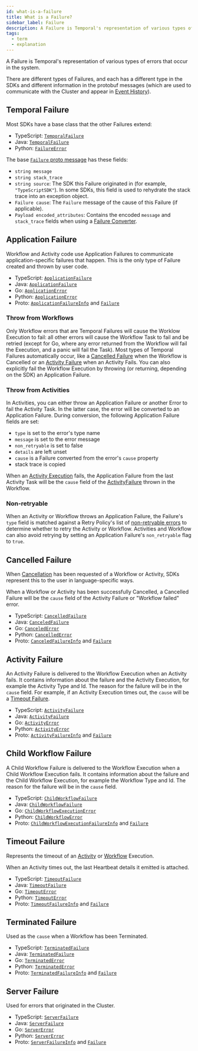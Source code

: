 ```yaml
---
id: what-is-a-failure
title: What is a Failure?
sidebar_label: Failure
description: A Failure is Temporal's representation of various types of errors that occur in the system.
tags:
  - term
  - explanation
---
```


A Failure is Temporal's representation of various types of errors that occur in the system.

There are different types of Failures, and each has a different type in the SDKs and different information in the protobuf messages (which are used to communicate with the Cluster and appear in [Event History](/concepts/what-is-an-event-history)).

## Temporal Failure

Most SDKs have a base class that the other Failures extend:

- TypeScript: [`TemporalFailure`](https://typescript.temporal.io/api/classes/common.TemporalFailure)
- Java: [`TemporalFailure`](https://www.javadoc.io/doc/io.temporal/temporal-sdk/latest/io/temporal/failure/TemporalFailure.html)
- Python: [`FailureError`](https://python.temporal.io/temporalio.exceptions.FailureError.html)

The base [`Failure` proto message](https://github.com/temporalio/api/blob/e381e51864ec8f43a90750ef936705258b8f64b2/temporal/api/failure/v1/message.proto#L81-L114) has these fields:

- `string message`
- `string stack_trace`
- `string source`: The SDK this Failure originated in (for example, `"TypeScriptSDK"`). In some SDKs, this field is used to rehydrate the stack trace into an exception object.
- `Failure cause`: The `Failure` message of the cause of this Failure (if applicable).
- `Payload encoded_attributes`: Contains the encoded `message` and `stack_trace` fields when using a [Failure Converter](/concepts/what-is-a-data-converter#failure-converter).

## Application Failure

Workflow and Activity code use Application Failures to communicate application-specific failures that happen.
This is the only type of Failure created and thrown by user code.

- TypeScript: [`ApplicationFailure`](https://typescript.temporal.io/api/classes/common.ApplicationFailure)
- Java: [`ApplicationFailure`](https://www.javadoc.io/doc/io.temporal/temporal-sdk/latest/io/temporal/failure/ApplicationFailure.html)
- Go: [`ApplicationError`](https://pkg.go.dev/go.temporal.io/sdk/temporal#ApplicationError)
- Python: [`ApplicationError`](https://python.temporal.io/temporalio.exceptions.ApplicationError.html)
- Proto: [`ApplicationFailureInfo`](https://github.com/temporalio/api/blob/e381e51864ec8f43a90750ef936705258b8f64b2/temporal/api/failure/v1/message.proto#L37-L41) and [`Failure`](https://github.com/temporalio/api/blob/e381e51864ec8f43a90750ef936705258b8f64b2/temporal/api/failure/v1/message.proto#L81-L114)

### Throw from Workflows

Only Workflow errors that are Temporal Failures will cause the Worklow Execution to fail: all other errors will cause the Workflow Task to fail and be retried (except for Go, where any error returned from the Workflow will fail the Execution, and a panic will fail the Task).
Most types of Temporal Failures automatically occur, like a [Cancelled Failure](#cancelled-failure) when the Workflow is Cancelled or an [Activity Failure](#activity-failure) when an Activity Fails.
You can also explicitly fail the Workflow Execution by throwing (or returning, depending on the SDK) an Application Failure.

### Throw from Activities

In Activities, you can either throw an Application Failure or another Error to fail the Activity Task.
In the latter case, the error will be converted to an Application Failure.
During conversion, the following Application Failure fields are set:

- `type` is set to the error's type name
- `message` is set to the error message
- `non_retryable` is set to false
- `details` are left unset
- `cause` is a Failure converted from the error's `cause` property
- stack trace is copied

When an [Activity Execution](/concepts/what-is-an-activity-execution) fails, the Application Failure from the last Activity Task will be the `cause` field of the [ActivityFailure](#activity-failure) thrown in the Workflow.

### Non-retryable

When an Activity or Workflow throws an Application Failure, the Failure's `type` field is matched against a Retry Policy's list of [non-retryable errors](/concepts/what-is-a-retry-policy#non-retryable-errors) to determine whether to retry the Activity or Workflow.
Activities and Workflow can also avoid retrying by setting an Application Failure's `non_retryable` flag to `true`.

## Cancelled Failure

When [Cancellation](/concepts/what-is-an-activity-execution#cancellation) has been requested of a Workflow or Activity, SDKs represent this to the user in language-specific ways.

<!-- TODO also link to Workflow Cancellation concept -->

When a Workflow or Activity has been successfully Cancelled, a Cancelled Failure will be the `cause` field of the Activity Failure or "Workflow failed" error.

- TypeScript: [`CancelledFailure`](https://typescript.temporal.io/api/classes/common.CancelledFailure)
- Java: [`CanceledFailure`](https://www.javadoc.io/doc/io.temporal/temporal-sdk/latest/io/temporal/failure/CanceledFailure.html)
- Go: [`CanceledError`](https://pkg.go.dev/go.temporal.io/sdk/temporal#CanceledError)
- Python: [`CancelledError`](https://python.temporal.io/temporalio.exceptions.CancelledError.html)
- Proto: [`CanceledFailureInfo`](https://github.com/temporalio/api/blob/e381e51864ec8f43a90750ef936705258b8f64b2/temporal/api/failure/v1/message.proto#L48-L50) and [`Failure`](https://github.com/temporalio/api/blob/e381e51864ec8f43a90750ef936705258b8f64b2/temporal/api/failure/v1/message.proto#L81-L114)

## Activity Failure

An Activity Failure is delivered to the Workflow Execution when an Activity fails.
It contains information about the failure and the Activity Execution, for example the Activity Type and Id.
The reason for the failure will be in the `cause` field.
For example, if an Activity Execution times out, the `cause` will be a [Timeout Failure](#timeout-failure).

- TypeScript: [`ActivityFailure`](https://typescript.temporal.io/api/classes/common.ActivityFailure)
- Java: [`ActivityFailure`](https://www.javadoc.io/doc/io.temporal/temporal-sdk/latest/io/temporal/failure/ActivityFailure.html)
- Go: [`ActivityError`](https://pkg.go.dev/go.temporal.io/sdk/temporal#ActivityError)
- Python: [`ActivityError`](https://python.temporal.io/temporalio.exceptions.ActivityError.html)
- Proto: [`ActivityFailureInfo`](https://github.com/temporalio/api/blob/e381e51864ec8f43a90750ef936705258b8f64b2/temporal/api/failure/v1/message.proto#L63-L70) and [`Failure`](https://github.com/temporalio/api/blob/e381e51864ec8f43a90750ef936705258b8f64b2/temporal/api/failure/v1/message.proto#L81-L114)

## Child Workflow Failure

A Child Workflow Failure is delivered to the Workflow Execution when a Child Workflow Execution fails.
It contains information about the failure and the Child Workflow Execution, for example the Workflow Type and Id.
The reason for the failure will be in the `cause` field.

- TypeScript: [`ChildWorkflowFailure`](https://typescript.temporal.io/api/classes/common.ChildWorkflowFailure)
- Java: [`ChildWorkflowFailure`](https://www.javadoc.io/doc/io.temporal/temporal-sdk/latest/io/temporal/failure/ChildWorkflowFailure.html)
- Go: [`ChildWorkflowExecutionError`](https://pkg.go.dev/go.temporal.io/sdk/temporal#ChildWorkflowExecutionError)
- Python: [`ChildWorkflowError`](https://python.temporal.io/temporalio.exceptions.ChildWorkflowError.html)
- Proto: [`ChildWorkflowExecutionFailureInfo`](https://github.com/temporalio/api/blob/e381e51864ec8f43a90750ef936705258b8f64b2/temporal/api/failure/v1/message.proto#L72-L79) and [`Failure`](https://github.com/temporalio/api/blob/e381e51864ec8f43a90750ef936705258b8f64b2/temporal/api/failure/v1/message.proto#L81-L114)

## Timeout Failure

Represents the timeout of an [Activity](/application-development/features#activity-timeouts) or [Workflow](/application-development/features#workflow-timeouts) Execution.

When an Activity times out, the last Heartbeat details it emitted is attached.

- TypeScript: [`TimeoutFailure`](https://typescript.temporal.io/api/classes/common.TimeoutFailure)
- Java: [`TimeoutFailure`](https://www.javadoc.io/doc/io.temporal/temporal-sdk/latest/io/temporal/failure/TimeoutFailure.html)
- Go: [`TimeoutError`](https://pkg.go.dev/go.temporal.io/sdk/temporal#TimeoutError)
- Python: [`TimeoutError`](https://python.temporal.io/temporalio.exceptions.TimeoutError.html)
- Proto: [`TimeoutFailureInfo`](https://github.com/temporalio/api/blob/e381e51864ec8f43a90750ef936705258b8f64b2/temporal/api/failure/v1/message.proto#L43-L46) and [`Failure`](https://github.com/temporalio/api/blob/e381e51864ec8f43a90750ef936705258b8f64b2/temporal/api/failure/v1/message.proto#L81-L114)

## Terminated Failure

Used as the `cause` when a Workflow has been Terminated.

- TypeScript: [`TerminatedFailure`](https://typescript.temporal.io/api/classes/common.TerminatedFailure)
- Java: [`TerminatedFailure`](https://www.javadoc.io/doc/io.temporal/temporal-sdk/latest/io/temporal/failure/TerminatedFailure.html)
- Go: [`TerminatedError`](https://pkg.go.dev/go.temporal.io/sdk/temporal#TerminatedError)
- Python: [`TerminatedError`](https://python.temporal.io/temporalio.exceptions.TerminatedError.html)
- Proto: [`TerminatedFailureInfo`](https://github.com/temporalio/api/blob/e381e51864ec8f43a90750ef936705258b8f64b2/temporal/api/failure/v1/message.proto#L52-L53) and [`Failure`](https://github.com/temporalio/api/blob/e381e51864ec8f43a90750ef936705258b8f64b2/temporal/api/failure/v1/message.proto#L81-L114)

## Server Failure

Used for errors that originated in the Cluster.

- TypeScript: [`ServerFailure`](https://typescript.temporal.io/api/classes/common.ServerFailure)
- Java: [`ServerFailure`](https://www.javadoc.io/doc/io.temporal/temporal-sdk/latest/io/temporal/failure/ServerFailure.html)
- Go: [`ServerError`](https://pkg.go.dev/go.temporal.io/sdk/temporal#ServerError)
- Python: [`ServerError`](https://python.temporal.io/temporalio.exceptions.ServerError.html)
- Proto: [`ServerFailureInfo`](https://github.com/temporalio/api/blob/e381e51864ec8f43a90750ef936705258b8f64b2/temporal/api/failure/v1/message.proto#L55-L57) and [`Failure`](https://github.com/temporalio/api/blob/e381e51864ec8f43a90750ef936705258b8f64b2/temporal/api/failure/v1/message.proto#L81-L114)
